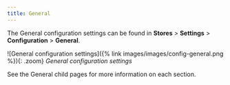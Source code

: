 ```yaml
---
title: General
---
```


The General configuration settings can be found in **Stores** > **Settings** > **Configuration** > **General**.

![General configuration settings]({% link images/images/config-general.png %}){: .zoom}
_General configuration settings_

See the General child pages for more information on each section.
